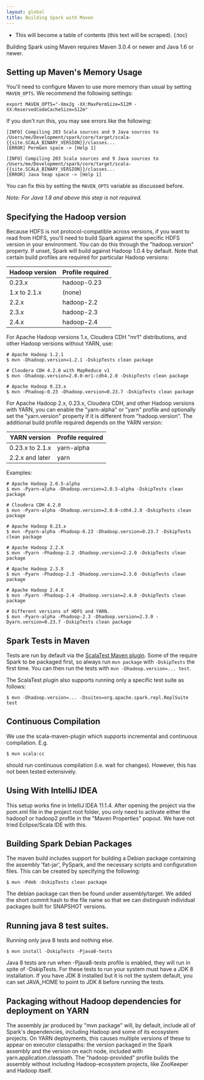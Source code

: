 ```yaml
---
layout: global
title: Building Spark with Maven
---
```


* This will become a table of contents (this text will be scraped).
{:toc}

Building Spark using Maven requires Maven 3.0.4 or newer and Java 1.6 or newer.


## Setting up Maven's Memory Usage ##

You'll need to configure Maven to use more memory than usual by setting `MAVEN_OPTS`. We recommend the following settings:

    export MAVEN_OPTS="-Xmx2g -XX:MaxPermSize=512M -XX:ReservedCodeCacheSize=512m"

If you don't run this, you may see errors like the following:

    [INFO] Compiling 203 Scala sources and 9 Java sources to /Users/me/Development/spark/core/target/scala-{{site.SCALA_BINARY_VERSION}}/classes...
    [ERROR] PermGen space -> [Help 1]

    [INFO] Compiling 203 Scala sources and 9 Java sources to /Users/me/Development/spark/core/target/scala-{{site.SCALA_BINARY_VERSION}}/classes...
    [ERROR] Java heap space -> [Help 1]

You can fix this by setting the `MAVEN_OPTS` variable as discussed before.

*Note: For Java 1.8 and above this step is not required.*

## Specifying the Hadoop version ##

Because HDFS is not protocol-compatible across versions, if you want to read from HDFS, you'll need to build Spark against the specific HDFS version in your environment. You can do this through the "hadoop.version" property. If unset, Spark will build against Hadoop 1.0.4 by default. Note that certain build profiles are required for particular Hadoop versions:

<table class="table">
  <thead>
    <tr><th>Hadoop version</th><th>Profile required</th></tr>
  </thead>
  <tbody>
    <tr><td>0.23.x</td><td>hadoop-0.23</td></tr>
    <tr><td>1.x to 2.1.x</td><td>(none)</td></tr>
    <tr><td>2.2.x</td><td>hadoop-2.2</td></tr>
    <tr><td>2.3.x</td><td>hadoop-2.3</td></tr>
    <tr><td>2.4.x</td><td>hadoop-2.4</td></tr>
  </tbody>
</table>

For Apache Hadoop versions 1.x, Cloudera CDH "mr1" distributions, and other Hadoop versions without YARN, use:

    # Apache Hadoop 1.2.1
    $ mvn -Dhadoop.version=1.2.1 -DskipTests clean package

    # Cloudera CDH 4.2.0 with MapReduce v1
    $ mvn -Dhadoop.version=2.0.0-mr1-cdh4.2.0 -DskipTests clean package

    # Apache Hadoop 0.23.x
    $ mvn -Phadoop-0.23 -Dhadoop.version=0.23.7 -DskipTests clean package

For Apache Hadoop 2.x, 0.23.x, Cloudera CDH, and other Hadoop versions with YARN, you can enable the "yarn-alpha" or "yarn" profile and optionally set the "yarn.version" property if it is different from "hadoop.version". The additional build profile required depends on the YARN version:

<table class="table">
  <thead>
    <tr><th>YARN version</th><th>Profile required</th></tr>
  </thead>
  <tbody>
    <tr><td>0.23.x to 2.1.x</td><td>yarn-alpha</td></tr>
    <tr><td>2.2.x and later</td><td>yarn</td></tr>
  </tbody>
</table>

Examples:

    # Apache Hadoop 2.0.5-alpha
    $ mvn -Pyarn-alpha -Dhadoop.version=2.0.5-alpha -DskipTests clean package

    # Cloudera CDH 4.2.0
    $ mvn -Pyarn-alpha -Dhadoop.version=2.0.0-cdh4.2.0 -DskipTests clean package

    # Apache Hadoop 0.23.x
    $ mvn -Pyarn-alpha -Phadoop-0.23 -Dhadoop.version=0.23.7 -DskipTests clean package

    # Apache Hadoop 2.2.X
    $ mvn -Pyarn -Phadoop-2.2 -Dhadoop.version=2.2.0 -DskipTests clean package

    # Apache Hadoop 2.3.X
    $ mvn -Pyarn -Phadoop-2.3 -Dhadoop.version=2.3.0 -DskipTests clean package

    # Apache Hadoop 2.4.X
    $ mvn -Pyarn -Phadoop-2.4 -Dhadoop.version=2.4.0 -DskipTests clean package

    # Different versions of HDFS and YARN.
    $ mvn -Pyarn-alpha -Phadoop-2.3 -Dhadoop.version=2.3.0 -Dyarn.version=0.23.7 -DskipTests clean package

## Spark Tests in Maven ##

Tests are run by default via the [ScalaTest Maven plugin](http://www.scalatest.org/user_guide/using_the_scalatest_maven_plugin). Some of the require Spark to be packaged first, so always run `mvn package` with `-DskipTests` the first time. You can then run the tests with `mvn -Dhadoop.version=... test`.

The ScalaTest plugin also supports running only a specific test suite as follows:

    $ mvn -Dhadoop.version=... -Dsuites=org.apache.spark.repl.ReplSuite test


## Continuous Compilation ##

We use the scala-maven-plugin which supports incremental and continuous compilation. E.g.

    $ mvn scala:cc

should run continuous compilation (i.e. wait for changes). However, this has not been tested extensively.

## Using With IntelliJ IDEA ##

This setup works fine in IntelliJ IDEA 11.1.4. After opening the project via the pom.xml file in the project root folder, you only need to activate either the hadoop1 or hadoop2 profile in the "Maven Properties" popout. We have not tried Eclipse/Scala IDE with this.

## Building Spark Debian Packages ##

The maven build includes support for building a Debian package containing the assembly 'fat-jar', PySpark, and the necessary scripts and configuration files. This can be created by specifying the following:

    $ mvn -Pdeb -DskipTests clean package

The debian package can then be found under assembly/target. We added the short commit hash to the file name so that we can distinguish individual packages built for SNAPSHOT versions.

## Running java 8 test suites.

Running only java 8 tests and nothing else.

    $ mvn install -DskipTests -Pjava8-tests
    
Java 8 tests are run when -Pjava8-tests profile is enabled, they will run in spite of -DskipTests. 
For these tests to run your system must have a JDK 8 installation. 
If you have JDK 8 installed but it is not the system default, you can set JAVA_HOME to point to JDK 8 before running the tests.

## Packaging without Hadoop dependencies for deployment on YARN ##

The assembly jar produced by "mvn package" will, by default, include all of Spark's dependencies, including Hadoop and some of its ecosystem projects. On YARN deployments, this causes multiple versions of these to appear on executor classpaths: the version packaged in the Spark assembly and the version on each node, included with yarn.application.classpath.  The "hadoop-provided" profile builds the assembly without including Hadoop-ecosystem projects, like ZooKeeper and Hadoop itself. 


